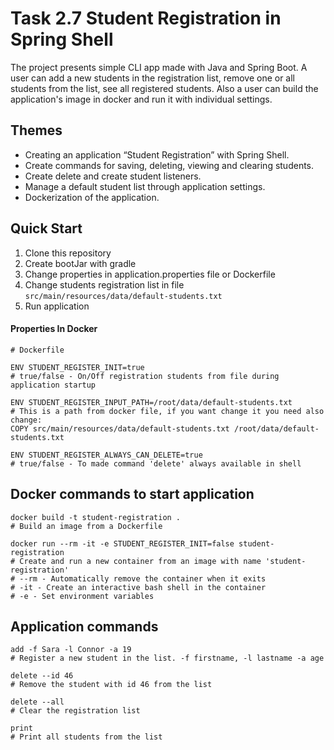 # Task 2.7 Student Registration in Spring Shell
The project presents simple CLI app made with Java and Spring Boot.
A user can add a new students in the registration list, remove one or all students from the list, see all registered students.
Also a user can build the application's image in docker and run it with individual settings.

## Themes
- Creating an application “Student Registration” with Spring Shell.
- Create commands for saving, deleting, viewing and clearing students.
- Create delete and create student listeners.
- Manage a default student list through application settings.
- Dockerization of the application.

## Quick Start
1. Clone this repository
2. Create bootJar with gradle
3. Change properties in application.properties file or Dockerfile
4. Change students registration list in file `src/main/resources/data/default-students.txt`
5. Run application

#### Properties In Docker
```
# Dockerfile

ENV STUDENT_REGISTER_INIT=true
# true/false - On/Off registration students from file during application startup

ENV STUDENT_REGISTER_INPUT_PATH=/root/data/default-students.txt
# This is a path from docker file, if you want change it you need also change:
COPY src/main/resources/data/default-students.txt /root/data/default-students.txt 

ENV STUDENT_REGISTER_ALWAYS_CAN_DELETE=true
# true/false - To made command 'delete' always available in shell
```

## Docker commands to start application
```
docker build -t student-registration .
# Build an image from a Dockerfile

docker run --rm -it -e STUDENT_REGISTER_INIT=false student-registration
# Create and run a new container from an image with name 'student-registration'
# --rm - Automatically remove the container when it exits
# -it - Create an interactive bash shell in the container
# -e - Set environment variables
```

## Application commands
```
add -f Sara -l Connor -a 19
# Register a new student in the list. -f firstname, -l lastname -a age

delete --id 46
# Remove the student with id 46 from the list

delete --all
# Clear the registration list

print
# Print all students from the list
```
